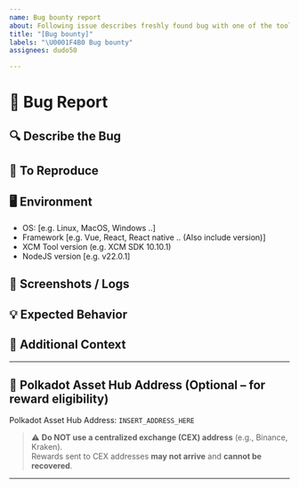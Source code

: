 ```yaml
---
name: Bug bounty report
about: Following issue describes freshly found bug with one of the tools.
title: "[Bug bounty]"
labels: "\U0001F4B0 Bug bounty"
assignees: dudo50

---
```


# 🐞 Bug Report

## 🔍 Describe the Bug

<!--
A clear and concise description of what the bug is.
What did you expect to happen, and what actually happened?
-->

## 🧪 To Reproduce

<!--
Steps to reproduce the behavior:
1. Go to '...'
2. Click on '...'
3. Scroll down to '...'
4. See error
-->

## 🖥️ Environment

<!--
Please provide some basic info about your setup.
-->

- OS: [e.g. Linux, MacOS, Windows ..]
- Framework [e.g. Vue, React, React native .. (Also include version)]
- XCM Tool version (e.g. XCM SDK 10.10.1)
- NodeJS version [e.g. v22.0.1]

## 📸 Screenshots / Logs

<!--
If applicable, add screenshots or error logs to help explain your problem.
-->

## 💡 Expected Behavior

<!--
What did you expect to happen instead?
-->

## 📍 Additional Context

<!--
Add any other context about the problem here.
-->

---

## 💸 Polkadot Asset Hub Address (Optional – for reward eligibility)

<!--
If this bug qualifies for a reward, you can include your address here.
-->
Polkadot Asset Hub Address: `INSERT_ADDRESS_HERE`

> ⚠️ **Do NOT use a centralized exchange (CEX) address** (e.g., Binance, Kraken).  
> Rewards sent to CEX addresses **may not arrive** and **cannot be recovered**.

---
